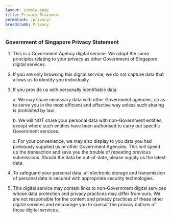 ```yaml
---
layout: simple-page
title: Privacy Statement
permalink: /privacy/
breadcrumb: Privacy
---
```


### **Government of Singapore Privacy Statement**

1. This is a Government Agency digital service. We adopt the same principles relating to your privacy as other Government of Singapore digital services.
 
2. If you are only browsing this digital service, we do not capture data that allows us to identify you individually.
 
3. If you provide us with personally identifiable data

   a. We may share necessary data with other Government agencies, so as to serve you in the most efficient and effective way unless such sharing is prohibited by law.

   b. We will NOT share your personal data with non-Government entities, except where such entities have been authorised to carry out specific Government services.

   c. For your convenience, we may also display to you data you had previously supplied us or other Government Agencies. This will speed up the transaction and save you the trouble of repeating previous submissions. Should the data be out-of-date, please supply us the latest data.
 
4. To safeguard your personal data, all electronic storage and transmission of personal data is secured with appropriate security technologies.
 
5. This digital service may contain links to non-Government digital services whose data protection and privacy practices may differ from ours. We are not responsible for the content and privacy practices of these other digital services and encourage you to consult the privacy notices of those digital services.
